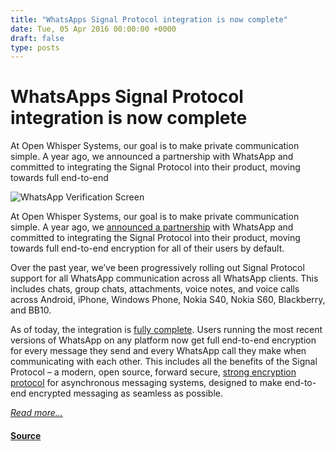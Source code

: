 ```yaml
---
title: "WhatsApps Signal Protocol integration is now complete"
date: Tue, 05 Apr 2016 00:00:00 +0000
draft: false
type: posts
---
```

# WhatsApps Signal Protocol integration is now complete





 At Open Whisper Systems, our goal is to make private communication simple. A year ago, we announced a partnership with WhatsApp and committed to integrating the Signal Protocol into their product, moving towards full end-to-end

![WhatsApp Verification Screen](/blog/images/whatsappcomplete2.png)

At Open Whisper Systems, our goal is to make private communication simple. A year ago, we [announced a partnership](https://whispersystems.org/blog/whatsapp/) with WhatsApp and committed to integrating the Signal Protocol into their product, moving towards full end-to-end encryption for all of their users by default.

Over the past year, we’ve been progressively rolling out Signal Protocol support for all WhatsApp communication across all WhatsApp clients. This includes chats, group chats, attachments, voice notes, and voice calls across Android, iPhone, Windows Phone, Nokia S40, Nokia S60, Blackberry, and BB10.

As of today, the integration is [fully complete](https://www.whatsapp.com/security). Users running the most recent versions of WhatsApp on any platform now get full end-to-end encryption for every message they send and every WhatsApp call they make when communicating with each other. This includes all the benefits of the Signal Protocol – a modern, open source, forward secure, [strong encryption protocol](https://whispersystems.org/blog/advanced-ratcheting/) for asynchronous messaging systems, designed to make end-to-end encrypted messaging as seamless as possible.

[_Read more..._](https://signal.org/blog/whatsapp-complete/)

#### [Source](https://signal.org/blog/whatsapp-complete/)

